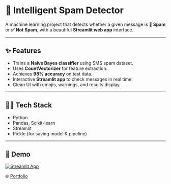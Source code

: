 # 📧 Intelligent Spam Detector  

A machine learning project that detects whether a given message is **🚨 Spam** or **✅ Not Spam**, with a beautiful **Streamlit web app** interface.  

---

## ✨ Features
- Trains a **Naive Bayes classifier** using SMS spam dataset.  
- Uses **CountVectorizer** for feature extraction.  
- Achieves **98% accuracy** on test data.  
- Interactive **Streamlit app** to check messages in real time.  
- Clean UI with emojis, warnings, and results display.  

---

## 🧑‍💻 Tech Stack
- Python  
- Pandas, Scikit-learn  
- Streamlit  
- Pickle (for saving model & pipeline)  

---
## 🚀 Demo
[![Streamlit App](https://img.shields.io/badge/Live%20Demo-Streamlit-brightgreen?logo=streamlit)](https://souptik-roy-spam-detector.streamlit.app/)


🌐 [Portfolio](https://souptik-roy-portfolio.netlify.app/)


